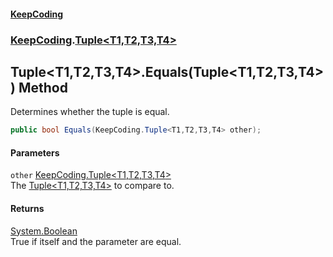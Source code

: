 #### [KeepCoding](index.md 'index')
### [KeepCoding](KeepCoding.md 'KeepCoding').[Tuple&lt;T1,T2,T3,T4&gt;](KeepCoding_Tuple_T1_T2_T3_T4_.md 'KeepCoding.Tuple&lt;T1,T2,T3,T4&gt;')
## Tuple&lt;T1,T2,T3,T4&gt;.Equals(Tuple&lt;T1,T2,T3,T4&gt;) Method
Determines whether the tuple is equal.  
```csharp
public bool Equals(KeepCoding.Tuple<T1,T2,T3,T4> other);
```
#### Parameters
<a name='KeepCoding_Tuple_T1_T2_T3_T4__Equals(KeepCoding_Tuple_T1_T2_T3_T4_)_other'></a>
`other` [KeepCoding.Tuple&lt;](KeepCoding_Tuple_T1_T2_T3_T4_.md 'KeepCoding.Tuple&lt;T1,T2,T3,T4&gt;')[T1](KeepCoding_Tuple_T1_T2_T3_T4_.md#KeepCoding_Tuple_T1_T2_T3_T4__T1 'KeepCoding.Tuple&lt;T1,T2,T3,T4&gt;.T1')[,](KeepCoding_Tuple_T1_T2_T3_T4_.md 'KeepCoding.Tuple&lt;T1,T2,T3,T4&gt;')[T2](KeepCoding_Tuple_T1_T2_T3_T4_.md#KeepCoding_Tuple_T1_T2_T3_T4__T2 'KeepCoding.Tuple&lt;T1,T2,T3,T4&gt;.T2')[,](KeepCoding_Tuple_T1_T2_T3_T4_.md 'KeepCoding.Tuple&lt;T1,T2,T3,T4&gt;')[T3](KeepCoding_Tuple_T1_T2_T3_T4_.md#KeepCoding_Tuple_T1_T2_T3_T4__T3 'KeepCoding.Tuple&lt;T1,T2,T3,T4&gt;.T3')[,](KeepCoding_Tuple_T1_T2_T3_T4_.md 'KeepCoding.Tuple&lt;T1,T2,T3,T4&gt;')[T4](KeepCoding_Tuple_T1_T2_T3_T4_.md#KeepCoding_Tuple_T1_T2_T3_T4__T4 'KeepCoding.Tuple&lt;T1,T2,T3,T4&gt;.T4')[&gt;](KeepCoding_Tuple_T1_T2_T3_T4_.md 'KeepCoding.Tuple&lt;T1,T2,T3,T4&gt;')  
The [Tuple&lt;T1,T2,T3,T4&gt;](KeepCoding_Tuple_T1_T2_T3_T4_.md 'KeepCoding.Tuple&lt;T1,T2,T3,T4&gt;') to compare to.
  
#### Returns
[System.Boolean](https://docs.microsoft.com/en-us/dotnet/api/System.Boolean 'System.Boolean')  
True if itself and the parameter are equal.
